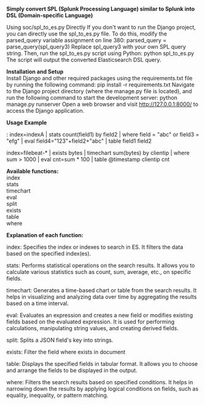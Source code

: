**Simply convert SPL (Splunk Processing Language) similar to Splunk into
DSL (Domain-specific Language)**

Using soc/spl_to_es.py Directly If you don't want to run the Django
project,  
you can directly use the spl_to_es.py file. To do this, modify the
parsed_query variable assignment on line 380: parsed_query =
parse_query(spl_query3) Replace spl_query3 with your own SPL query
string. Then, run the spl_to_es.py script using Python: python
spl_to_es.py The script will output the converted Elasticsearch DSL
query.


**Installation and Setup**  
Install Django and other required packages using the requirements.txt
file by running the following command: pip install -r requirements.txt
Navigate to the Django project directory (where the manage.py file is
located), and run the following command to start the development server:
python manage.py runserver Open a web browser and visit
http://127.0.0.1:8000/ to access the Django application.


**Usage Example**

: index=indexA | stats count(field1) by field2 | where field = "abc" or
field3 = "efg" | eval field4="123"+field2+"abc" | table field1 field2

index=filebeat-* | exists bytes | timechart sum(bytes) by clientip |
where sum > 1000 | eval cnt=sum * 100 | table @timestamp clientip cnt


**Available functions:**  
index  
stats  
timechart  
eval  
split  
exists  
table  
where


**Explanation of each function:**

index: Specifies the index or indexes to search in ES. It filters the
data based on the specified index(es).

stats: Performs statistical operations on the search results. It allows
you to calculate various statistics such as count, sum, average, etc.,
on specific fields.

timechart: Generates a time-based chart or table from the search
results. It helps in visualizing and analyzing data over time by
aggregating the results based on a time interval.

eval: Evaluates an expression and creates a new field or modifies
existing fields based on the evaluated expression. It is used for
performing calculations, manipulating string values, and creating
derived fields.

split: Splits a JSON field's key into strings.

exists: Filter the field where exists in document

table: Displays the specified fields in tabular format. It allows you to
choose and arrange the fields to be displayed in the output.

where: Filters the search results based on specified conditions. It
helps in narrowing down the results by applying logical conditions on
fields, such as equality, inequality, or pattern matching.
